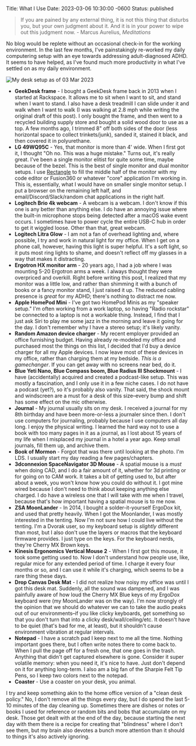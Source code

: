 Title: What I Use
Date: 2023-03-06 10:30:00 -0600
Status: published
> If you are pained by any external thing, it is not this thing that disturbs you, but your own judgment about it. And it is in your power to wipe out this judgment now. - Marcus Aurelius, _Meditations_

No blog would be replete without an occasional check-in for the working environment. In the last few months, I've painstakingly re-worked my daily computering setup with an eye towards addressing adult-diagnosed ADHD. It seems to have helped, as I've found much more productivity in what I've settled on as my daily environment.

![My desk setup as of 03 Mar 2023]({attach}/images/2023-03-06-what-i-use.png)

- **GeekDesk frame** - I bought a GeekDesk frame back in 2013 when I started at Rackspace. It allows me to sit when I want to sit, and stand when I want to stand. I also have a desk treadmill I can slide under it and walk when I want to walk (I was walking at 2.8 mph while writing the original draft of this post). I only bought the frame, and then went to a recycled building supply store and bought a solid wood door to use as a top. A few months ago, I trimmed 8" off both sides of the door (less horizontal space to collect trinkets/junk), sanded it, stained it black, and then covered it in polyurethane.
- **LG 49WQ95C** - Yes, that monitor is more than 4' wide. When I first got it, I thought "Oh no. This was a huge mistake." Turns out, it's really great. I've been a single monitor elitist for quite some time, maybe because of the bezel. This is the best of single monitor and dual monitor setups. I use [Rectangle](https://rectangleapp.com) to fill the middle half of the monitor with my code editor or Fusion360 or whatever "core" application I'm working in. This is, essentially, what I would have on smaller single monitor setup. I put a browser on the remaining left half, and email/Discord/Slack/random chat applications in the right half.
- **Logitech Brio 4k webcam** - A webcam is a webcam. I don't know if this one is any better than anything else. I do have an annoying issue where the built-in microphone stops being detected after a macOS wake event occurs. I sometimes have to power cycle the entire USB-C hub in order to get it wiggled loose. Other than that, great webcam.
- **Logitech Litra Glow** - I am not a fan of overhead lighting and, where possible, I try and work in natural light for my office. When I get on a phone call, however, having this light is super helpful. It's a soft light, so it puts most ring lights to shame, and doesn't reflect off my glasses in a way that makes it distracting.
- **Ergotron HX monitor arm** - 20 years ago, I had a job where I was mounting 5-20 Ergotron arms a week. I always thought they were overpriced and overkill. Right before writing this post, I realized that my monitor was a little low, and rather than shimming it with a bunch of books or a fancy monitor stand, I just raised it up. The reduced cabling presence is _great_ for my ADHD; there's nothing to distract me now.
- **Apple HomePod Mini** - I've got two HomePod Minis as my "speaker setup." I'm often working from a work laptop, so having "Radio rockstar" be connected to a laptop is not a workable thing. Instead, I find that I just ask Siri to play me some jazz in the morning and leave it going for the day. I don't remember why I have a stereo setup; it's likely vanity.
- **Random Amazon device charger** - My recent employer provided an office furnishing budget. Having already re-modeled my office and purchased most the things on this list, I decided that I'd buy a device charger for all my Apple devices. I now leave most of these devices in my office, rather than charging them at my bedside. _This is a gamechanger_. If you can get away with no screens near bed, do it.
- **Blue Yeti Nano, Blue Compass boom, Blue Radius III Shockmount** - I have (accidentally) acquired and created a podcast-like setup. This was mostly a fascination, and I only use it in a few niche cases. I do not have a podcast (yet?), so it's probably also vanity. That said, the shock mount and windscreen are a must for a desk of this size–every bump and shift has some effect on the mic otherwise.
- **Journal** - My journal usually sits on my desk. I received a journal for my 8th birthday and have been more-or-less a journaler since then. I don't use computers for journaling, probably because I use computers all day long. I enjoy the physical writing. I learned the hard way not to use a book with too many pages in it as a journal, as I lost about 15 years of my life when I misplaced my journal in a hotel a year ago. Keep small journals, fill them up, and archive them.
- **Book of Mormon** - Forgot that was there until looking at the photo. I'm LDS. I usually start my day reading a few pages/chapters.
- **3dconnexion SpaceNavigator 3D Mouse** - A spatial mouse is a _must_ when doing CAD, and I do a fair amount of it, whether for 3d printing or for going on to CAM work. It takes a bit of getting used to, but after about a week, you won't know how you could do without it. I got mine wired because I don't need to think about keeping anything else charged. I do have a wireless one that I will take with me when I travel, because that's how important having a spatial mouse is to me now.
- **ZSA MoonLander** - In 2014, I bought a solder-it-yourself ErgoDox kit, and used that pretty heavily. When I got the Moonlander, I was mostly interested in the tenting. Now I'm not sure how I could live without the tenting. I'm a Dvorak user, so my keyboard setup is _slightly_ different than most, but I also don't use the layers or macros that the keyboard firmware provides. I just type on the keys. For the keyboard nerds, they're Cherry MX Brown keys.
- **Kinesis Ergonomics Vertical Mouse 2** - When I first got this mouse, it took some getting used to. Now I don't understand how people use, like, regular mice for any extended period of time. I charge it every four months or so, and I can use it while it's charging, which seems to be a rare thing these days.
- **Drop Canvas Desk Mat** - I did not realize how noisy my office was until I got this desk mat. Suddenly, all the sound was dampened, and I was painfully aware of how loud the Cherry MX Blue keys of my ErgoDox keyboard were (my MoonLander was on the way). I'm now strongly of the opinion that we should do whatever we can to take the audio peaks out of our environments–if you like clicky keyboards, get something so that you don't turn that into a clicky desk/wall/ceiling/etc. It doesn't have to be quiet (that's bad for me, at least), but it shouldn't cause environment vibration at regular intervals.
- **Notepad** - I have a scratch pad I keep next to me all the time. Nothing important goes there, but I often write notes there to come back to. When I pull the page off for a fresh one, that one goes in the trash. Anything that didn't get captured elsewhere is gone. Consider it super volatile memory: when you need it, it's nice to have. Just don't depend on it for anything long-term. I also am a big fan of the Sharpie Felt Tip Pens, so I keep two colors next to the notepad.
- **Coaster** - Use a coaster on your desk, you animal.

I try and keep something akin to the home office version of a "clean desk policy." No, I don't remove all the things every day, but I do spend the last 5-10 minutes of the day cleaning up. Sometimes there are dishes or notes or books I used for reference or random bits and bobs that accumulate on my desk. Those get dealt with at the end of the day, because starting the next day with them there is a recipe for creating that "blindness" where I don't see them, but my brain also devotes a bunch more attention than it should to things it's also actively ignoring.